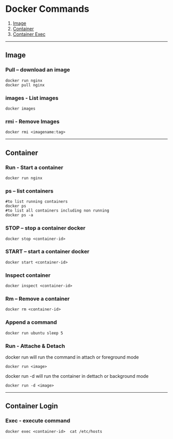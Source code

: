 # Docker Commands  
1. [ Image ](#image)
2. [ Container ](#container)
3. [ Container Exec ](#exec)
---  
<a name="image"></a>
## Image  

### Pull – download an image  
```
docker run nginx  
docker pull nginx  
```

### images - List images  
```
docker images
```  

### rmi - Remove Images  
```
docker rmi <imagename:tag>
```  

---  
<a name="container"></a>
## Container  

### Run - Start a container  
```
docker run nginx
```  

### ps – list containers  
```
#to list running containers  
docker ps  
#to list all containers including non running  
docker ps -a
```  

### STOP – stop a container docker  
```
docker stop <container-id> 
```  

### START – start a container docker  
```
docker start <container-id> 
```  

### Inspect container  
```
docker inspect <container-id>
```

### Rm – Remove a container  
```
docker rm <container-id>
```

### Append a command  
```
docker run ubuntu sleep 5
```  
### Run - Attache & Detach  

docker run will run the command in attach or foreground mode
```
docker run <image> 
```

docker run -d will run the container in dettach or background mode
```
docker run -d <image>
```

---  

<a name="exec"></a>
## Container Login  

### Exec - execute command  
```
docker exec <container-id>  cat /etc/hosts  
```  




